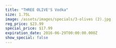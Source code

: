 ```yaml
---
title: "THREE OLIVE'S Vodka"
size: 1.75L
image: /assets/images/specials/3-olives (2).jpg
reg_price: $23.99
special_price: $17.99
expiration_date: 2016-06-29T00:00:00.000Z
show_special: false
---
```



